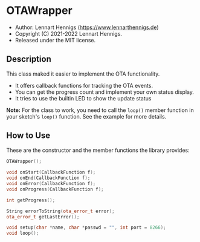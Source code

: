 # OTAWrapper

- Author: Lennart Hennigs (https://www.lennarthennigs.de)
- Copyright (C) 2021-2022 Lennart Hennigs.
- Released under the MIT license.

## Description

This class maked it easier to implement the OTA functionality.

- It offers callback functions for tracking the OTA events.
- You can get the progress count and implement your own status display.
- It tries to use the builtin LED to show the update status

**Note:** For the class to work, you need to call the `loop()` member function in your sketch's `loop()` function. See the example for more details.

## How to Use

These are the constructor and the member functions the library provides:

``` c++
OTAWrapper();
   
void onStart(CallbackFunction f);  
void onEnd(CallbackFunction f);
void onError(CallbackFunction f);
void onProgress(CallbackFunction f);

int getProgress();

String errorToString(ota_error_t error);
ota_error_t getLastError();

void setup(char *name, char *passwd = "", int port = 8266);
void loop();

```